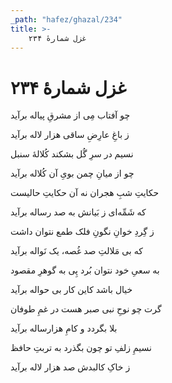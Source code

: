```yaml
---
_path: "hafez/ghazal/234"
title: >-
    غزل شمارهٔ ۲۳۴
---
```

# غزل شمارهٔ ۲۳۴

<div class="b" id="bn1"><div class="m1"><p>چو آفتاب مِی از مشرقِ پیاله برآید</p></div>
<div class="m2"><p>ز باغِ عارِضِ ساقی هزار لاله برآید</p></div></div>
<div class="b" id="bn2"><div class="m1"><p>نسیم در سرِ گُل بشکند کُلالهٔ سنبل</p></div>
<div class="m2"><p>چو از میانِ چمن بویِ آن کُلاله برآید</p></div></div>
<div class="b" id="bn3"><div class="m1"><p>حکایتِ شبِ هجران نه آن حکایتِ حالیست</p></div>
<div class="m2"><p>که شَمِّه‌ای ز بَیانش به صد رساله برآید</p></div></div>
<div class="b" id="bn4"><div class="m1"><p>ز گِردِ خوانِ نگونِ فلک طمع نتوان داشت</p></div>
<div class="m2"><p>که بی مَلالتِ صد غُصه، یک نَواله برآید</p></div></div>
<div class="b" id="bn5"><div class="m1"><p>به سعیِ خود نتوان بُرد پِی به گوهرِ مقصود</p></div>
<div class="m2"><p>خیال باشد کاین کار بی حواله برآید</p></div></div>
<div class="b" id="bn6"><div class="m1"><p>گرت چو نوحِ نبی صبر هست در غمِ طوفان</p></div>
<div class="m2"><p>بلا بگردد و کامِ هزارساله برآید</p></div></div>
<div class="b" id="bn7"><div class="m1"><p>نسیمِ زلفِ تو چون بگذرد به تربتِ حافظ</p></div>
<div class="m2"><p>ز خاکِ کالبدش صد هزار لاله برآید</p></div></div>
